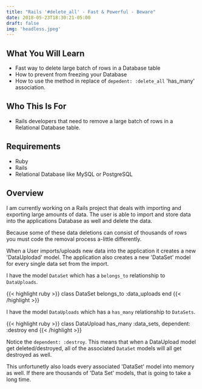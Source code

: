 ```yaml
---
title: "Rails '#delete_all' - Fast & Powerful - Beware"
date: 2018-05-23T18:30:21-05:00
draft: false
img: 'headless.jpeg'
---
```

## What You Will Learn
- Fast way to delete large batch of rows in a Database table
- How to prevent from freezing your Database
- How to use the method in replace of `depedent: :delete_all` 'has_many' association.

## Who This Is For
- Rails developers that need to remove a large batch of rows in a Relational Database table.

## Requirements
- Ruby
- Rails
- Relational Database like MySQL or PostgreSQL

## Overview

I am currently working on a Rails project that deals with importing and exporting large amounts of data.  The user is able to import and store data into the applications Database as well and delete the data.

Because some of these data deletions can consist of thousands of rows you must code the removal process a-little differently.

When a User imports/uploads new data into the application it creates a new 'DataUplodad' model.  The application also creates a new 'DataSet' model for every single data set from the import.

I have the model `DataSet` which has a `belongs_to` relationship to `DataUploads`.

{{< highlight ruby >}}
  class DataSet
    belongs_to :data_uploads
  end
{{< /highlight >}}

I have the model `DataUploads` which has a `has_many` relationship to `DataSets`.

{{< highlight ruby >}}
  class DataUpload
    has_many :data_sets, dependent: :destroy
  end
{{< /highlight >}}

Notice the `dependent: :destroy`.  This means that when a DataUpload model get deleted/destroyed, all of the associated `DataSet` models will all get destroyed as well.

This unfortunetly also loads every associated 'DataSet' model into memory as well.  If there are thousands of 'Data Set' models, that is going to take a long time.

